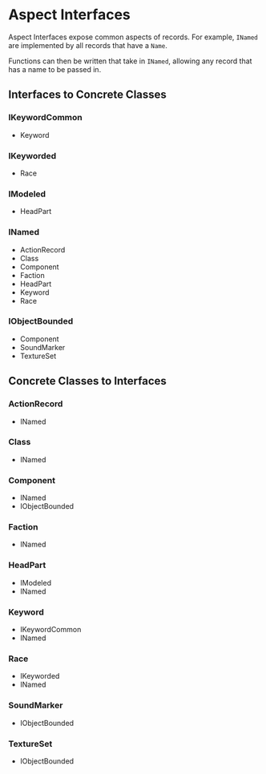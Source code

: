 # Aspect Interfaces
Aspect Interfaces expose common aspects of records.  For example, `INamed` are implemented by all records that have a `Name`.

Functions can then be written that take in `INamed`, allowing any record that has a name to be passed in.
## Interfaces to Concrete Classes
### IKeywordCommon
- Keyword
### IKeyworded
- Race
### IModeled
- HeadPart
### INamed
- ActionRecord
- Class
- Component
- Faction
- HeadPart
- Keyword
- Race
### IObjectBounded
- Component
- SoundMarker
- TextureSet
## Concrete Classes to Interfaces
### ActionRecord
- INamed
### Class
- INamed
### Component
- INamed
- IObjectBounded
### Faction
- INamed
### HeadPart
- IModeled
- INamed
### Keyword
- IKeywordCommon
- INamed
### Race
- IKeyworded
- INamed
### SoundMarker
- IObjectBounded
### TextureSet
- IObjectBounded
